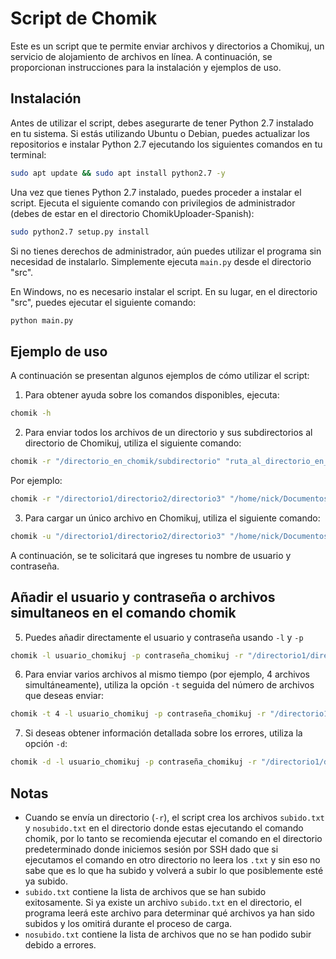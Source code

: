 # Script de Chomik

Este es un script que te permite enviar archivos y directorios a Chomikuj, un servicio de alojamiento de archivos en línea. A continuación, se proporcionan instrucciones para la instalación y ejemplos de uso.

## Instalación

Antes de utilizar el script, debes asegurarte de tener Python 2.7 instalado en tu sistema. Si estás utilizando Ubuntu o Debian, puedes actualizar los repositorios e instalar Python 2.7 ejecutando los siguientes comandos en tu terminal:

```bash
sudo apt update && sudo apt install python2.7 -y
```

Una vez que tienes Python 2.7 instalado, puedes proceder a instalar el script. Ejecuta el siguiente comando con privilegios de administrador (debes de estar en el directorio ChomikUploader-Spanish):

```bash
sudo python2.7 setup.py install
```

Si no tienes derechos de administrador, aún puedes utilizar el programa sin necesidad de instalarlo. Simplemente ejecuta `main.py` desde el directorio "src".

En Windows, no es necesario instalar el script. En su lugar, en el directorio "src", puedes ejecutar el siguiente comando:

```bash
python main.py
```

## Ejemplo de uso

A continuación se presentan algunos ejemplos de cómo utilizar el script:

1. Para obtener ayuda sobre los comandos disponibles, ejecuta:

```bash
chomik -h
```

2. Para enviar todos los archivos de un directorio y sus subdirectorios al directorio de Chomikuj, utiliza el siguiente comando:

```bash
chomik -r "/directorio_en_chomik/subdirectorio" "ruta_al_directorio_en_disco"
```

Por ejemplo:

```bash
chomik -r "/directorio1/directorio2/directorio3" "/home/nick/Documentos"
```

3. Para cargar un único archivo en Chomikuj, utiliza el siguiente comando:

```bash
chomik -u "/directorio1/directorio2/directorio3" "/home/nick/Documentos/archivo.txt"
```

A continuación, se te solicitará que ingreses tu nombre de usuario y contraseña.

## Añadir el usuario y contraseña o archivos simultaneos en el comando chomik

5. Puedes añadir directamente el usuario y contraseña usando `-l` y `-p`
```bash
chomik -l usuario_chomikuj -p contraseña_chomikuj -r "/directorio1/directorio2/directorio3" "/home/nick/Documentos"
```

6. Para enviar varios archivos al mismo tiempo (por ejemplo, 4 archivos simultáneamente), utiliza la opción `-t` seguida del número de archivos que deseas enviar:

```bash
chomik -t 4 -l usuario_chomikuj -p contraseña_chomikuj -r "/directorio1/directorio2/directorio3" "/home/nick/Documentos"
```

7. Si deseas obtener información detallada sobre los errores, utiliza la opción `-d`:

```bash
chomik -d -l usuario_chomikuj -p contraseña_chomikuj -r "/directorio1/directorio2/directorio3" "/home/nick/Documentos"
```

## Notas

- Cuando se envía un directorio (`-r`), el script crea los archivos `subido.txt` y `nosubido.txt` en el directorio donde estas ejecutando el comando chomik, por lo tanto se recomienda ejecutar el comando en el directorio predeterminado donde iniciemos sesión por SSH dado que si ejecutamos el comando en otro directorio no leera los `.txt` y sin eso no sabe que es lo que ha subido y volverá a subir lo que posiblemente esté ya subido.
- `subido.txt` contiene la lista de archivos que se han subido exitosamente. Si ya existe un archivo `subido.txt` en el directorio, el programa leerá este archivo para determinar qué archivos ya han sido subidos y los omitirá durante el proceso de carga.
- `nosubido.txt` contiene la lista de archivos que no se han podido subir debido a errores.
